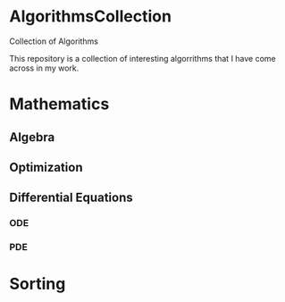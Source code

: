 # AlgorithmsCollection
Collection of Algorithms




This repository is a collection of interesting algorrithms that I have come across in my work. 

# Mathematics

## Algebra

## Optimization

## Differential Equations

### ODE

### PDE

# Sorting
